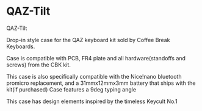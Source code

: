 # QAZ-Tilt
 QAZ-Tilt
 

Drop-in style case for the QAZ keyboard kit sold by Coffee Break Keyboards.

Case is compatible with PCB, FR4 plate and all hardware(standoffs and screws) from the CBK kit.

This case is also specifically compatible with the Nice!nano bluetooth promicro replacement, and a 31mmx12mmx3mm battery that ships with the kit(if purchased)
Case features a 9deg typing angle

This case has design elements inspired by the timeless Keycult No.1